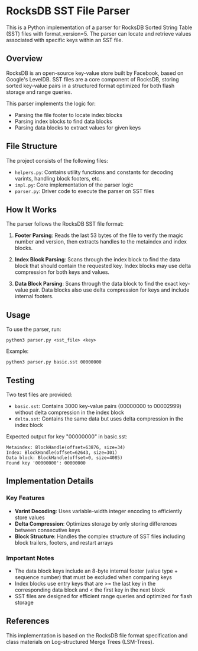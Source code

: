 # RocksDB SST File Parser

This is a Python implementation of a parser for RocksDB Sorted String Table (SST) files with format_version=5. The parser can locate and retrieve values associated with specific keys within an SST file.

## Overview

RocksDB is an open-source key-value store built by Facebook, based on Google's LevelDB. SST files are a core component of RocksDB, storing sorted key-value pairs in a structured format optimized for both flash storage and range queries.

This parser implements the logic for:
- Parsing the file footer to locate index blocks
- Parsing index blocks to find data blocks
- Parsing data blocks to extract values for given keys

## File Structure

The project consists of the following files:

- `helpers.py`: Contains utility functions and constants for decoding varints, handling block footers, etc.
- `impl.py`: Core implementation of the parser logic
- `parser.py`: Driver code to execute the parser on SST files

## How It Works

The parser follows the RocksDB SST file format:

1. **Footer Parsing**: Reads the last 53 bytes of the file to verify the magic number and version, then extracts handles to the metaindex and index blocks.

2. **Index Block Parsing**: Scans through the index block to find the data block that should contain the requested key. Index blocks may use delta compression for both keys and values.

3. **Data Block Parsing**: Scans through the data block to find the exact key-value pair. Data blocks also use delta compression for keys and include internal footers.

## Usage

To use the parser, run:

```
python3 parser.py <sst_file> <key>
```

Example:
```
python3 parser.py basic.sst 00000000
```

## Testing

Two test files are provided:
- `basic.sst`: Contains 3000 key-value pairs (00000000 to 00002999) without delta compression in the index block
- `delta.sst`: Contains the same data but uses delta compression in the index block

Expected output for key "00000000" in basic.sst:
```
Metaindex: BlockHandle(offset=63876, size=34)
Index: BlockHandle(offset=62643, size=301)
Data block: BlockHandle(offset=0, size=4085)
Found key '00000000': 00000000
```

## Implementation Details

### Key Features

- **Varint Decoding**: Uses variable-width integer encoding to efficiently store values
- **Delta Compression**: Optimizes storage by only storing differences between consecutive keys
- **Block Structure**: Handles the complex structure of SST files including block trailers, footers, and restart arrays

### Important Notes

- The data block keys include an 8-byte internal footer (value type + sequence number) that must be excluded when comparing keys
- Index blocks use entry keys that are >= the last key in the corresponding data block and < the first key in the next block
- SST files are designed for efficient range queries and optimized for flash storage

## References

This implementation is based on the RocksDB file format specification and class materials on Log-structured Merge Trees (LSM-Trees).